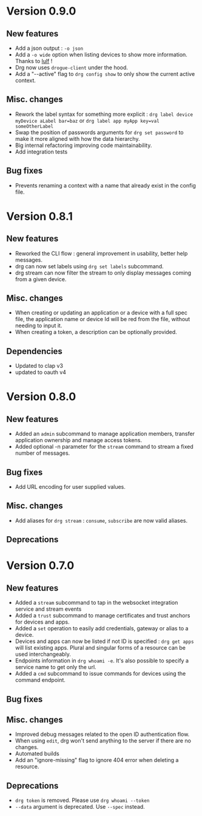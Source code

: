 # Version 0.9.0

## New features
- Add a json output : `-o json`
- Add a `-o wide` option when listing devices to show more information. Thanks to [lulf](https://github.com/lulf) !
- Drg now uses `drogue-client` under the hood.
- Add a "--active" flag to `drg config show` to only show the current active context.

## Misc. changes
- Rework the label syntax for something more explicit : `drg label device myDevice aLabel bar=baz` or `drg label app myApp key=val someOtherLabel` 
- Swap the position of passwords arguments for `drg set password` to make it more aligned with how the data hierarchy. 
- Big internal refactoring improving code maintainability.
- Add integration tests

## Bug fixes
- Prevents renaming a context with a name that already exist in the config file.

# Version 0.8.1

## New features
- Reworked the CLI flow : general improvement in usability, better help messages.
- drg can now set labels using `drg set labels` subcommand.
- drg stream can now filter the stream to only display messages coming from a given device.


## Misc. changes
- When creating or updating an application or a device with a full spec file, the application name or device Id will be red from the file, without needing to input it.
- When creating a token, a description can be optionally provided.

## Dependencies
- Updated to clap v3
- updated to oauth v4

# Version 0.8.0

## New features
- Added an `admin` subcommand to manage application members, transfer application ownership and manage access tokens.
- Added optional -n <count> parameter for the `stream` command to stream a fixed number of messages.

## Bug fixes
- Add URL encoding for user supplied values. 

## Misc. changes
- Add aliases for `drg stream` : `consume`, `subscribe` are now valid aliases. 

## Deprecations


# Version 0.7.0

## New features
 - Added a `stream` subcommand to tap in the websocket integration service and stream events
 - Added a `trust` subcommand to manage certificates and trust anchors for devices and apps. 
 - Added a `set` operation to easily add credentials, gateway or alias to a device. 
 - Devices and apps can now be listed if not ID is specified :  `drg get apps` will list existing apps. 
 Plural and singular forms of a resource can be used interchangeably.
 - Endpoints information in `drg whoami -e`. It's also possible to specify a service name to get only the url.
 - Added a `cmd` subcommand to issue commands for devices using the command endpoint.
 
## Bug fixes

## Misc. changes
 - Improved debug messages related to the open ID authentication flow.
 - When using `edit`, drg won't send anything to the server if there are no changes.
 - Automated builds 
 - Add an "ignore-missing" flag to ignore 404 error when deleting a resource.
 

## Deprecations
 - `drg token` is removed. Please use `drg whoami --token`
 - `--data` argument is deprecated. Use `--spec` instead.
 
